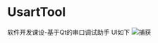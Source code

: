 # UsartTool
软件开发课设-基于Qt的串口调试助手
UI如下
![捕获](https://user-images.githubusercontent.com/108065213/175773076-3d87fb1f-0324-48db-a634-b90e19262c69.PNG)
